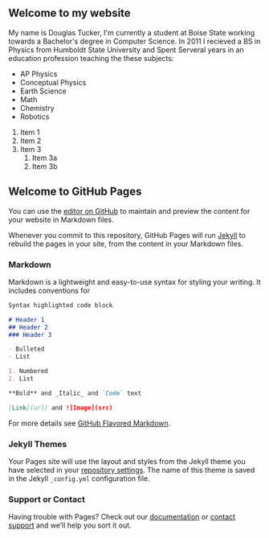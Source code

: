 ## Welcome to my website

My name is Douglas Tucker, I'm currently a student at Boise State working towards a Bachelor's degree in Computer Science. In 2011 I recieved a BS in Physics from Humboldt State University and Spent Serveral years in an education profession teaching the these subjects:

- AP Physics
- Conceptual Physics
- Earth Science
- Math
- Chemistry
- Robotics


1. Item 1
1. Item 2
1. Item 3
   1. Item 3a
   1. Item 3b





## Welcome to GitHub Pages

You can use the [editor on GitHub](https://github.com/DouglasTucker/DouglasTucker.github.io/edit/main/README.md) to maintain and preview the content for your website in Markdown files.

Whenever you commit to this repository, GitHub Pages will run [Jekyll](https://jekyllrb.com/) to rebuild the pages in your site, from the content in your Markdown files.

### Markdown

Markdown is a lightweight and easy-to-use syntax for styling your writing. It includes conventions for

```markdown
Syntax highlighted code block

# Header 1
## Header 2
### Header 3

- Bulleted
- List

1. Numbered
2. List

**Bold** and _Italic_ and `Code` text

[Link](url) and ![Image](src)
```

For more details see [GitHub Flavored Markdown](https://guides.github.com/features/mastering-markdown/).

### Jekyll Themes

Your Pages site will use the layout and styles from the Jekyll theme you have selected in your [repository settings](https://github.com/DouglasTucker/DouglasTucker.github.io/settings). The name of this theme is saved in the Jekyll `_config.yml` configuration file.

### Support or Contact

Having trouble with Pages? Check out our [documentation](https://docs.github.com/categories/github-pages-basics/) or [contact support](https://support.github.com/contact) and we’ll help you sort it out.
